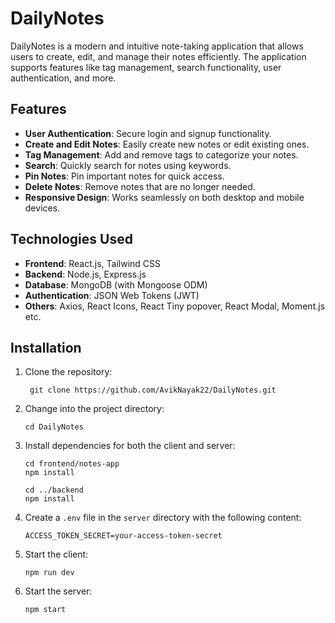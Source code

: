 # DailyNotes

DailyNotes is a modern and intuitive note-taking application that allows users to create, edit, and manage their notes efficiently. The application supports features like tag management, search functionality, user authentication, and more.

## Features

- **User Authentication**: Secure login and signup functionality.
- **Create and Edit Notes**: Easily create new notes or edit existing ones.
- **Tag Management**: Add and remove tags to categorize your notes.
- **Search**: Quickly search for notes using keywords.
- **Pin Notes**: Pin important notes for quick access.
- **Delete Notes**: Remove notes that are no longer needed.
- **Responsive Design**: Works seamlessly on both desktop and mobile devices.

## Technologies Used

- **Frontend**: React.js, Tailwind CSS
- **Backend**: Node.js, Express.js
- **Database**: MongoDB (with Mongoose ODM)
- **Authentication**: JSON Web Tokens (JWT)
- **Others**: Axios, React Icons, React Tiny popover, React Modal, Moment.js etc.

## Installation

1. Clone the repository:
   
   ```
    git clone https://github.com/AvikNayak22/DailyNotes.git
   ```
2. Change into the project directory: 
   ```
   cd DailyNotes
   ```
3. Install dependencies for both the client and server:
   ```
   cd frontend/notes-app
   npm install
   ```
   ```
   cd ../backend
   npm install
   ```
4. Create a `.env` file in the `server` directory with the following content:
   ```
   ACCESS_TOKEN_SECRET=your-access-token-secret
   ```
5. Start the client:
   ```
   npm run dev
   ```
6. Start the server:
   ```
   npm start
   ```
